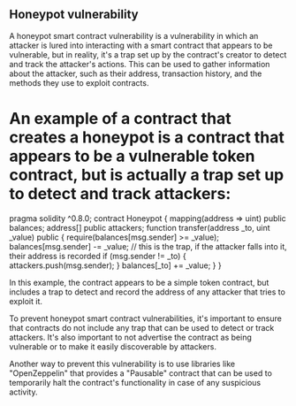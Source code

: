 ## Honeypot vulnerability

A honeypot smart contract vulnerability is a vulnerability in which an attacker is lured into interacting with a smart contract that appears to be vulnerable, but in reality, it's a trap set up by the contract's creator to detect and track the attacker's actions. This can be used to gather information about the attacker, such as their address, transaction history, and the methods they use to exploit contracts.

# An example of a contract that creates a honeypot is a contract that appears to be a vulnerable token contract, but is actually a trap set up to detect and track attackers:

pragma solidity ^0.8.0;
 contract Honeypot {
     mapping(address => uint) public balances;
     address[] public attackers;
     function transfer(address _to, uint _value) public {
         require(balances[msg.sender] >= _value);
         balances[msg.sender] -= _value;
         // this is the trap, if the attacker falls into it, their address is recorded if (msg.sender != _to)
          { 
              attackers.push(msg.sender); }
               balances[_to] += _value;
                } }

In this example, the contract appears to be a simple token contract, but includes a trap to detect and record the address of any attacker that tries to exploit it.

To prevent honeypot smart contract vulnerabilities, it's important to ensure that contracts do not include any trap that can be used to detect or track attackers. It's also important to not advertise the contract as being vulnerable or to make it easily discoverable by attackers.

Another way to prevent this vulnerability is to use libraries like "OpenZeppelin" that provides a "Pausable" contract that can be used to temporarily halt the contract's functionality in case of any suspicious activity.
